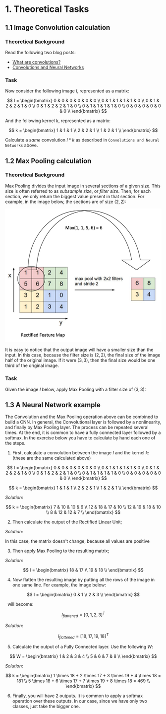# 1. Theoretical Tasks

## 1.1 Image Convolution calculation

### Theoretical Background

Read the following two blog posts:

 * [What are convolutions?](https://vaulttech.github.io/2017/08/12/what-are-convolutions/)
 * [Convolutions and Neural Networks](https://vaulttech.github.io/2017/08/28/convolutions-and-neural-networks/)

### Task

Now consider the following image $I$, represented as a matrix:

$$
I = 
\begin{bmatrix}
0  & 0  & 0  & 0  & 0  & 0 \\
0  & 1  & 1  & 1  & 1  & 0 \\
0  & 1  & 2  & 2  & 1  & 0 \\
0  & 1  & 2  & 2  & 1  & 0 \\
0  & 1  & 1  & 1  & 1  & 0 \\
0  & 0  & 0  & 0  & 0  & 0 \\
\end{bmatrix}
$$

And the following kernel $k$, represented as a matrix:

$$
k =
\begin{bmatrix}
1  & 1  & 1  \\
2  & 2  & 1  \\
1  & 2  & 1  \\
\end{bmatrix}
$$

Calculate a _same_ convolution $I \ast k$ as described in `Convolutions and
Neural Networks` above.

## 1.2 Max Pooling calculation

### Theoretical Background

Max Pooling divides the input image in several sections of a given size. This
size is often referred to as _subsample size_, or _filter size_. Then,
for each section, we only return the biggest value present in that section.
For example, in the image below, the sections are of size $(2,2)$:


![Max Pooling operation with a filter of size (2,2) (adapted from http://linkis.com/ujjwalkarn.me/2016/0/pRidi)](max_pooling.png)

It is easy to notice that the output image will have a smaller size than the
input. In this case, because the filter size is $(2,2)$, the final size of the
image half of the original image. If it were $(3,3)$, then the final size
would be one third of the original image.


### Task

Given the image $I$ below, apply Max Pooling with a filter size of $(3,3)$:

## 1.3 A Neural Network example

The Convolution and the Max Pooling operation above can be combined to build
a CNN. In general, the Convolutional layer is followed by a nonlinearity, and
finally by Max Pooling layer. The process can be repeated several times.
At the end, it is common to have a fully connected layer followed by a
softmax. In the exercise below you have to calculate by hand each one of the
steps.

 1) First, calculate a convolution between the image $I$ and the kernel $k$:
    (these are the same calculated above)

$$
I = 
\begin{bmatrix}
0  & 0  & 0  & 0  & 0  & 0 \\
0  & 1  & 1  & 1  & 1  & 0 \\
0  & 1  & 2  & 2  & 1  & 0 \\
0  & 1  & 2  & 2  & 1  & 0 \\
0  & 1  & 1  & 1  & 1  & 0 \\
0  & 0  & 0  & 0  & 0  & 0 \\
\end{bmatrix}
$$

$$
k =
\begin{bmatrix}
1  & 1  & 1  \\
2  & 2  & 1  \\
1  & 2  & 1  \\
\end{bmatrix}
$$

_Solution_:

$$
k =
\begin{bmatrix}
7   & 10  & 10  & 6   \\
12  & 18  & 17  & 10  \\
12  & 19  & 18  & 10  \\
8   & 12  & 12  & 7   \\
\end{bmatrix}
$$

 2) Then calculate the output of the Rectified Linear Unit;

_Solution_:

In this case, the matrix doesn't change, because all values are positive

 3) Then apply Max Pooling to the resulting matrix;

_Solution_:

$$
I = 
\begin{bmatrix}
18  & 17  \\
19  & 18  \\
\end{bmatrix}
$$


 4) Now flatten the resulting image by putting all the rows of the image in
    one same line. For example, the image below:

$$
I = 
\begin{bmatrix}
0  & 1  \\
2  & 3  \\
\end{bmatrix}
$$

&nbsp; will become:

$$
I_{flattened} = [0, 1, 2, 3]^T
$$

_Solution_:

$$
I_{flattened} = [18, 17, 19, 18]^T
$$

 5) Calculate the output of a Fully Connected layer. Use the following $W$:

$$
W =
\begin{bmatrix}
1  & 2  & 3  & 4  \\
5  & 6  & 7  & 8  \\
\end{bmatrix}
$$

_Solution_:

$$
k =
\begin{bmatrix}
1 \times 18  + 2 \times 17  + 3 \times 19  + 4 \times 18 = 181  \\
5 \times 18  + 6 \times 17  + 7 \times 19  + 8 \times 18 = 469  \\
\end{bmatrix}
$$


 6) Finally, you will have 2 outputs. It is common to apply a softmax operation
    over these outputs. In our case, since we have only two classes, just take
    the bigger one.


